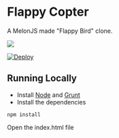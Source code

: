 Flappy Copter
===========

A MelonJS made "Flappy Bird" clone.

![](http://i.imgur.com/Slbvt65.png)



[![Deploy](https://www.herokucdn.com/deploy/button.png)](https://heroku.com/deploy?template=https://github.com/ellisonleao/clumsy-bird/tree/gh-pages)

## Running Locally

- Install [Node](http://nodejs.org/download/) and [Grunt](http://gruntjs.com/)
- Install the dependencies

```
npm install
```

Open the index.html file

